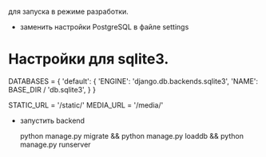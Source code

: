 для запуска в режиме разработки.
- заменить настройки PostgreSQL в файле settings

# Настройки для sqlite3.
 DATABASES = {
     'default': {
         'ENGINE': 'django.db.backends.sqlite3',
         'NAME': BASE_DIR / 'db.sqlite3',
     }
 }

STATIC_URL = '/static/'
MEDIA_URL = '/media/'

- запустить backend

    python manage.py migrate && python manage.py loaddb && python manage.py runserver

